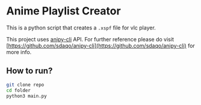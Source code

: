 # Anime Playlist Creator

This is a python script that creates a `.xspf` file for vlc player.

This project uses [anipy-cli](https://github.com/sdaqo/anipy-cli) API. For further reference please do visit [https://github.com/sdaqo/anipy-cli](https://github.com/sdaqo/anipy-cli) for more info.

## How to run?

```bash
git clone repo 
cd folder
python3 main.py
```
